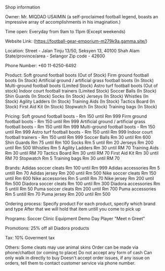 Shop information

Owner:
Mr. MIQDAD USAIMIN (a self-proclaimed football legend, boasts an impressive array of accomplishments in his imagination.)

Time open:
Everyday from 9am to 11pm (Except weekends)

Website Link:
(https://football-gear-emporium-m279k9a.gamma.site/)

Location:
Street - Jalan Tinju 13/50, Seksyen 13, 40100 Shah Alam
State/province/area - Selangor
Zip code - 42600

Phone Number:
+60 11-6250-6492

Product:
Soft ground football boots (Out of Stock)
Firm ground football boots (In Stock)
Artificial ground / artificial grass football boots (In Stock)
Multi-ground football boots (Limited Stock)
Astro turf football boots (Out of stock)
Indoor court football trainers (Limited Stock)
Soccer Balls (In Stock)
Shin Guards (In Stock)
Socks (In Stock)
Jerseys (In Stock)
Whistles (In Stock)
Agility Ladders (In Stock)
Training Aids (In Stock)
Tactics Board (In Stock)
First Aid Kit (In Stock)
Stopwatch (In Stock)
Training bags (In Stock)

Pricing:
Soft ground football boots - Rm 150 until Rm 999
Firm ground football boots - Rm 150 until Rm 999
Artificial ground / artificial grass football boots - Rm 150 until Rm 999
Multi-ground football boots - Rm 150 until Rm 999
Astro turf football boots - Rm 150 until Rm 999
Indoor court football trainers - Rm 150 until Rm 999
Soccer Balls Rm 30 until Rm 600
Shin Guards Rm 75 until Rm 100
Socks Rm 5 until Rm 20
Jerseys Rm 200 until Rm 500
Whistles Rm 5
Agility Ladders Rm 30 until RM 70
Training Aids Rm 30 until RM 70
Tactics Board Rm 30 until RM 70
First Aid Kit Rm 30 until RM 70
Stopwatch Rm 5 
Training bags Rm 30 until RM 70

Brands:
Adidas soccer cleats Rm 100 until Rm 999
Adidas accessories Rm 5 untill Rm 70
Adidas jersey Rm 200 until Rm 500
Nike soccer cleats Rm 150 until Rm 600
Nike accessories Rm 5 untill Rm 70
Nike jersey Rm 200 until Rm 500
Diadora soccer cleats Rm 100 until Rm 300
Diadora accessories Rm 5 untill Rm 50
Puma soccer cleats Rm 200 until Rm 700
Puma accessories Rm 5 untill Rm 70
Puma jersey Rm 200 until Rm 500

Ordering process:
Specify product
For each product, specify which brand and type
After that we will hold that item untill you come to pick up

Programs:
Soccer Clinic
Equipment Demo Day
Player "Meet n Greet"

Promotions:
25% off all Diadora products

Tax:
10% Goverment tax

Others:
Some cleats may use animal skins
Order can be made via phone/chatbot (or coming to place)
Do not accept any form of cash
Can only walk in directly to buy
Doesn't accept order issues, if any issue on orders, tell them to contact customer service via phone number.
